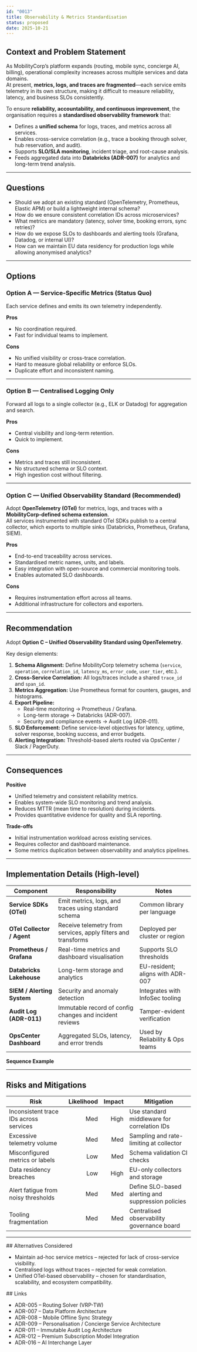 ```yaml
---
id: "0013"
title: Observability & Metrics Standardisation
status: proposed
date: 2025-10-21
---
```


## Context and Problem Statement

As MobilityCorp’s platform expands (routing, mobile sync, concierge AI, billing), operational complexity increases across multiple services and data domains.  
At present, **metrics, logs, and traces are fragmented**—each service emits telemetry in its own structure, making it difficult to measure reliability, latency, and business SLOs consistently.

To ensure **reliability, accountability, and continuous improvement**, the organisation requires a **standardised observability framework** that:

- Defines a **unified schema** for logs, traces, and metrics across all services.  
- Enables cross-service correlation (e.g., trace a booking through solver, hub reservation, and audit).  
- Supports **SLO/SLA monitoring**, incident triage, and root-cause analysis.  
- Feeds aggregated data into **Databricks (ADR-007)** for analytics and long-term trend analysis.  

---

## Questions

- Should we adopt an existing standard (OpenTelemetry, Prometheus, Elastic APM) or build a lightweight internal schema?  
- How do we ensure consistent correlation IDs across microservices?  
- What metrics are mandatory (latency, solver time, booking errors, sync retries)?  
- How do we expose SLOs to dashboards and alerting tools (Grafana, Datadog, or internal UI)?  
- How can we maintain EU data residency for production logs while allowing anonymised analytics?  

---

## Options

### Option A — Service-Specific Metrics (Status Quo)
Each service defines and emits its own telemetry independently.

**Pros**
- No coordination required.  
- Fast for individual teams to implement.

**Cons**
- No unified visibility or cross-trace correlation.  
- Hard to measure global reliability or enforce SLOs.  
- Duplicate effort and inconsistent naming.

---

### Option B — Centralised Logging Only
Forward all logs to a single collector (e.g., ELK or Datadog) for aggregation and search.

**Pros**
- Central visibility and long-term retention.  
- Quick to implement.  

**Cons**
- Metrics and traces still inconsistent.  
- No structured schema or SLO context.  
- High ingestion cost without filtering.

---

### Option C — Unified Observability Standard (Recommended)
Adopt **OpenTelemetry (OTel)** for metrics, logs, and traces with a **MobilityCorp-defined schema extension**.  
All services instrumented with standard OTel SDKs publish to a central collector, which exports to multiple sinks (Databricks, Prometheus, Grafana, SIEM).

**Pros**
- End-to-end traceability across services.  
- Standardised metric names, units, and labels.  
- Easy integration with open-source and commercial monitoring tools.  
- Enables automated SLO dashboards.  

**Cons**
- Requires instrumentation effort across all teams.  
- Additional infrastructure for collectors and exporters.

---

## Recommendation

Adopt **Option C – Unified Observability Standard using OpenTelemetry**.

Key design elements:
1. **Schema Alignment:** Define MobilityCorp telemetry schema (`service`, `operation`, `correlation_id`, `latency_ms`, `error_code`, `user_tier`, etc.).  
2. **Cross-Service Correlation:** All logs/traces include a shared `trace_id` and `span_id`.  
3. **Metrics Aggregation:** Use Prometheus format for counters, gauges, and histograms.  
4. **Export Pipeline:**  
   - Real-time monitoring → Prometheus / Grafana.  
   - Long-term storage → Databricks (ADR-007).  
   - Security and compliance events → Audit Log (ADR-011).  
5. **SLO Enforcement:** Define service-level objectives for latency, uptime, solver response, booking success, and error budgets.  
6. **Alerting Integration:** Threshold-based alerts routed via OpsCenter / Slack / PagerDuty.

---

## Consequences

**Positive**
- Unified telemetry and consistent reliability metrics.  
- Enables system-wide SLO monitoring and trend analysis.  
- Reduces MTTR (mean time to resolution) during incidents.  
- Provides quantitative evidence for quality and SLA reporting.  

**Trade-offs**
- Initial instrumentation workload across existing services.  
- Requires collector and dashboard maintenance.  
- Some metrics duplication between observability and analytics pipelines.

---

## Implementation Details (High-level)

| Component | Responsibility | Notes |
|---|---|---|
| **Service SDKs (OTel)** | Emit metrics, logs, and traces using standard schema | Common library per language |
| **OTel Collector / Agent** | Receive telemetry from services, apply filters and transforms | Deployed per cluster or region |
| **Prometheus / Grafana** | Real-time metrics and dashboard visualisation | Supports SLO thresholds |
| **Databricks Lakehouse** | Long-term storage and analytics | EU-resident; aligns with ADR-007 |
| **SIEM / Alerting System** | Security and anomaly detection | Integrates with InfoSec tooling |
| **Audit Log (ADR-011)** | Immutable record of config changes and incident reviews | Tamper-evident verification |
| **OpsCenter Dashboard** | Aggregated SLOs, latency, and error trends | Used by Reliability & Ops teams |

**Sequence Example**

---

## Risks and Mitigations

| Risk                                   | Likelihood | Impact | Mitigation                                         |
| -------------------------------------- | ---------: | -----: | -------------------------------------------------- |
| Inconsistent trace IDs across services |        Med |   High | Use standard middleware for correlation IDs        |
| Excessive telemetry volume             |        Med |    Med | Sampling and rate-limiting at collector            |
| Misconfigured metrics or labels        |        Low |    Med | Schema validation CI checks                        |
| Data residency breaches                |        Low |   High | EU-only collectors and storage                     |
| Alert fatigue from noisy thresholds    |        Med |    Med | Define SLO-based alerting and suppression policies |
| Tooling fragmentation                  |        Med |    Med | Centralised observability governance board         |

---

## Alternatives Considered

* Maintain ad-hoc service metrics – rejected for lack of cross-service visibility.
* Centralised logs without traces – rejected for weak correlation.
* Unified OTel-based observability – chosen for standardisation, scalability, and ecosystem compatibility.

## Links

* ADR-005 – Routing Solver (VRP-TW)
* ADR-007 – Data Platform Architecture
* ADR-008 – Mobile Offline Sync Strategy
* ADR-009 – Personalisation / Concierge Service Architecture
* ADR-011 – Immutable Audit Log Architecture
* ADR-012 – Premium Subscription Model Integration
* ADR-016 – AI Interchange Layer
